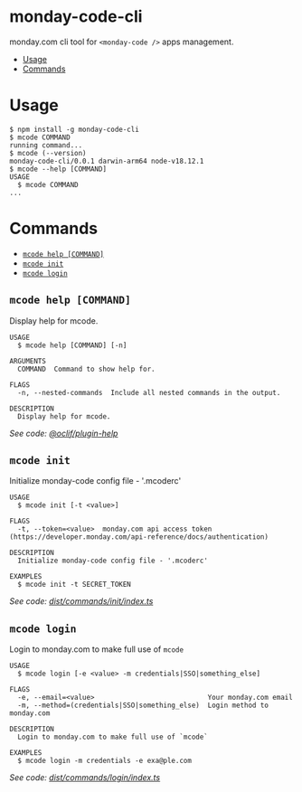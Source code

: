 monday-code-cli
=================

monday.com cli tool for `<monday-code />` apps management.

<!-- toc -->
* [Usage](#usage)
* [Commands](#commands)
<!-- tocstop -->
# Usage
<!-- usage -->
```sh-session
$ npm install -g monday-code-cli
$ mcode COMMAND
running command...
$ mcode (--version)
monday-code-cli/0.0.1 darwin-arm64 node-v18.12.1
$ mcode --help [COMMAND]
USAGE
  $ mcode COMMAND
...
```
<!-- usagestop -->
# Commands
<!-- commands -->
* [`mcode help [COMMAND]`](#mcode-help-command)
* [`mcode init`](#mcode-init)
* [`mcode login`](#mcode-login)

## `mcode help [COMMAND]`

Display help for mcode.

```
USAGE
  $ mcode help [COMMAND] [-n]

ARGUMENTS
  COMMAND  Command to show help for.

FLAGS
  -n, --nested-commands  Include all nested commands in the output.

DESCRIPTION
  Display help for mcode.
```

_See code: [@oclif/plugin-help](https://github.com/oclif/plugin-help/blob/v5.1.19/src/commands/help.ts)_

## `mcode init`

Initialize monday-code config file - '.mcoderc'

```
USAGE
  $ mcode init [-t <value>]

FLAGS
  -t, --token=<value>  monday.com api access token (https://developer.monday.com/api-reference/docs/authentication)

DESCRIPTION
  Initialize monday-code config file - '.mcoderc'

EXAMPLES
  $ mcode init -t SECRET_TOKEN
```

_See code: [dist/commands/init/index.ts](https://github.com/mondaycom/monday-code-cli/blob/v0.0.1/dist/commands/init/index.ts)_

## `mcode login`

Login to monday.com to make full use of `mcode`

```
USAGE
  $ mcode login [-e <value> -m credentials|SSO|something_else]

FLAGS
  -e, --email=<value>                            Your monday.com email
  -m, --method=(credentials|SSO|something_else)  Login method to monday.com

DESCRIPTION
  Login to monday.com to make full use of `mcode`

EXAMPLES
  $ mcode login -m credentials -e exa@ple.com
```

_See code: [dist/commands/login/index.ts](https://github.com/mondaycom/monday-code-cli/blob/v0.0.1/dist/commands/login/index.ts)_
<!-- commandsstop -->
